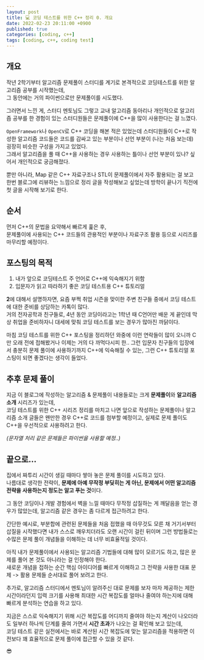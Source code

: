 ```yaml
---
layout: post
title: 💻 코딩 테스트를 위한 C++ 정리 0. 개요
date: 2022-02-23 20:11:00 +0900
published: true
categories: [coding, c++]
tags: [coding, c++, coding test]
---
```


## **개요**

작년 2학기부터 알고리즘 문제풀이 스터디를 계기로
본격적으로 코딩테스트를 위한 알고리즘 공부를 시작했는데,  
그 동안에는 거의 파이썬으로만 문제풀이를 시도했다.  

그러면서 느낀 게, 스터디 멘토님도 그렇고
교내 알고리즘 동아리나 개인적으로 알고리즘 공부를 한 경험이 있는 스터디원들은
문제풀이에 C++을 많이 사용한다는 걸 느꼈다.

`OpenFramework`나 `OpenCV`로 C++ 코딩을 해본 적은 있었는데
스터디원들이 C++로 작성한 알고리즘 코드들은
코드를 감싸고 있는 부분이나 선언 부분이 
(나는 처음 보는데) 굉장히 비슷한 구성을 가지고 있었다.  
그래서 알고리즘을 풀 때 C++을 사용하는 경우
사용하는 틀이나 선언 부분이 있나? 싶어서 개인적으로 궁금해졌다.

뿐만 아니라, Map 같은 C++ 자료구조나 STL이
문제풀이에서 자주 활용되는 걸 보고
한번 블로그에 리뷰하는 느낌으로 정리 글을 작성해보고 싶었는데
방학이 끝나기 직전에 첫 글을 시작해 보기로 한다.

## **순서**

먼저 C++의 문법을 요약해서 빠르게 훑은 후,  
문제풀이에 사용되는 C++ 코드들의 관용적인 부분이나
자료구조 활용 등으로 시리즈를 마무리할 예정이다.  

## **포스팅의 목적**

1. 내가 앞으로 코딩테스트 주 언어로 C++에 익숙해지기 위함
2. 입문자가 읽고 따라하기 좋은 코딩 테스트용 C++ 튜토리얼

**2**에 대해서 설명하자면, 요즘 부쩍 취업 시즌을 맞이한 주변 친구들 중에서
코딩 테스트에 대한 준비를 상담하는 카톡이 많다.  
거의 전자공학과 친구들로, 4년 동안 코딩이라고는 1학년 때 C언어만 배운 게 끝인데
막상 취업을 준비하자니 대세에 맞춰 코딩 테스트를 보는 경우가 많아진 까닭이다.  

마침 코딩 테스트를 위한 C++ 포스팅을 정리하던 와중에 이런 연락들이 많이 오니까
C만 오래 전에 접해봤거나 이제는 거의 다 까먹다시피 한.. 그런 입문자 친구들의 입장에서
충분히 문제 풀이에 사용하기까지 C++에 익숙해질 수 있는,
그런 C++ 튜토리얼 포스팅이 되면 좋겠다는 생각이 들었다.  

## **추후 문제 풀이**

지금 이 블로그에 작성하는 알고리즘 & 문제풀이 내용들로는
크게 **문제풀이**와 **알고리즘 소개** 시리즈가 있는데,  
코딩 테스트를 위한 C++ 시리즈 정리를 마치고 나면
앞으로 작성하는 문제풀이나 알고리즘 소개 글들은
왠만한 경우 C++로 코드를 첨부할 예정이고,
실제로 문제 풀이도 C++을 우선적으로 사용하려고 한다.  

_(문자열 처리 같은 문제들은 파이썬을 사용할 예정..)_

## **끝으로...**

집에서 짜투리 시간이 생길 때마다 쌓아 놓은 문제 풀이를 시도하고 있다.  
나름대로 생각한 전략이,
**문제에 아예 무작정 부딪히는 게 아닌,
문제에서 어떤 알고리즘 전략을 사용하는지 정도는 알고 푸는 것**이다.  

그 동안 코딩이나 개발 경험에서 벽을 느낄 때마다
무작정 삽질하는 게 깨달음을 얻는 경우가 많았는데,
알고리즘 같은 경우는 좀 다르게 접근하려고 한다.  

간단한 예시로, 부분합에 관련된 문제들을 처음 접했을 때
아무것도 모른 채 거기서부터 삽질을 시작했다면
내가 스스로 깨우치더라도 오랜 시간이 걸린 뒤이며
그런 방법들로는 수많은 문제 풀이 개념들을 이해하는 데 너무 비효율적일 것이다.

아직 내가 문제풀이에서 사용되는 알고리즘 기법들에 대해
많이 모르기도 하고, 많은 문제를 풀어 본 것도 아니라는 걸 인정해야 한다.  
새로운 개념을 접하는 순간 핵심 아이디어를 빠르게 이해하고
그 전략을 사용한 대표 문제 -> 활용 문제들 순서대로 풀어 보려고 한다.

추가로, 알고리즘 스터디에서 멘토님이 알려주신 대로
문제를 보자 마자 제공하는 제한 시간이라던지 입력 크기를 사용해
최대한 시간 복잡도를 얼마나 줄여야 하는지에 대해 빠르게 분석하는 연습을 하고 있다.  

지금은 스스로 익숙해지기 위해
시간 복잡도를 어디까지 줄여야 하는지 계산이 나오더라도
일부러 하나씩 단계를 줄여 가면서 **시간 초과**가 나오는 걸 확인해 보고 있는데,  
코딩 테스트 같은 실전에서는 바로 계산된 시간 복잡도에 맞는 알고리즘을 적용하면
이전보다 꽤 효율적으로 문제 풀이에 접근할 수 있을 것 같다.

😎  